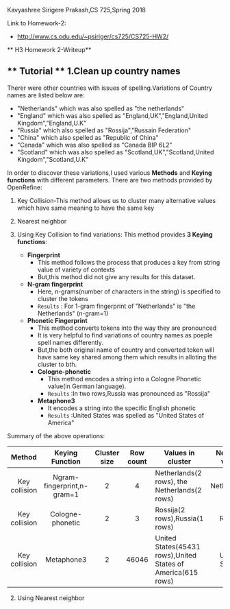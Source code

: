 Kavyashree Sirigere Prakash,CS 725,Spring 2018

Link to Homework-2:
* http://www.cs.odu.edu/~psiriger/cs725/CS725-HW2/

** H3 Homework 2-Writeup**

** Tutorial **
1.Clean up country names
------------------------
Therer were other countries with issues of spelling.Variations of Country names are listed below are:
* "Netherlands" which was also spelled as "the netherlands"
* "England" which was also spelled as "England,UK","England,United Kingdom","England,U.K"
* "Russia" which also spelled as "Rossija","Russain Federation"
* "China" which also spelled as "Republic of China"
* "Canada" which was also spelled as "Canada BIP 6L2"
* "Scotland" which was also spelled as "Scotland,UK","Scotland,United Kingdom","Scotland,U.K"

In order to discover these variations,I used various **Methods** and **Keying functions** with different parameters.
There are two methods provided by OpenRefine:
1. Key Collision-This method allows us to cluster many alternative values which have same meaning to have the same key
2. Nearest neighbor

1. Using Key Collision to find variations:
    This method provides **3 Keying functions**:
    * __Fingerprint__
        * This method follows the process that produces a key from string value of variety of contexts
        * But,this method did not give any results for this dataset.            
    * __N-gram fingerprint__
        * Here, n-grams(number of characters in the string) is specified to cluster the tokens
        * `Results` : For 1-gram fingerprint of "Netherlands" is "the Netherlands" (n-gram=1)
    * __Phonetic Fingerprint__
        * This method converts tokens into the way they are pronounced
        * It  is very helpful to find variations of country names as poeple spell names differently.
        * But,the both original name of country and converted token will have same key shared among them which results in alloting the cluster to bth.
        * __Cologne-phonetic__
            * This method encodes a string into a Cologne Phonetic value(in German language).  
            * `Results` :In two rows,Russia was pronounced as "Rossija"
        * __Metaphone3__
            * It encodes a string into the specific English phonetic 
            * `Results` :United States was spelled as "United States of America"
            
Summary of the above operations:

| Method        | Keying Function               |Cluster size   |Row count   | Values in cluster                            | New cell value   |
| :-----------: | :-------------------------:   |:----------:   | :--------: |----------------------------------------------| :------------:   |
|Key collision  | Ngram-fingerprint,n-gram=1    | 2             | 4          | Netherlands(2 rows),	the Netherlands(2 rows) | Netherlands      |
|Key collision  | Cologne-phonetic              | 2             | 3          | Rossija(2 rows),Russia(1 rows)               | Russia           |
|Key collision  | Metaphone3                    | 2             | 46046      | United States(45431 rows),United States of America(615 rows)|United States|


2. Using Nearest neighbor
    







